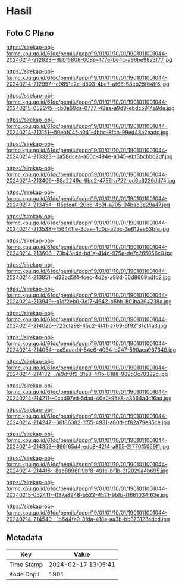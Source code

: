 # Hasil

## Foto C Plano

https://sirekap-obj-formc.kpu.go.id/61dc/pemilu/pdpr/19/01/01/10/01/1901011001044-20240214-212823--8bb15808-008e-477e-be4c-a96be98a3f77.jpg

https://sirekap-obj-formc.kpu.go.id/61dc/pemilu/pdpr/19/01/01/10/01/1901011001044-20240214-212957--e9851e2e-d503-4be7-af68-68eb25f64ff6.jpg

https://sirekap-obj-formc.kpu.go.id/61dc/pemilu/pdpr/19/01/01/10/01/1901011001044-20240215-052245--cb0a69ca-0777-48ea-a9d9-ebdc5914a9de.jpg

https://sirekap-obj-formc.kpu.go.id/61dc/pemilu/pdpr/19/01/01/10/01/1901011001044-20240214-213151--50ebf04f-a041-4bbc-8fcb-99ed48a2eadc.jpg

https://sirekap-obj-formc.kpu.go.id/61dc/pemilu/pdpr/19/01/01/10/01/1901011001044-20240214-213323--0a58dcea-a60c-494e-a345-ebf3bcbbd2df.jpg

https://sirekap-obj-formc.kpu.go.id/61dc/pemilu/pdpr/19/01/01/10/01/1901011001044-20240214-213406--98a2249d-9bc2-4756-a722-cd6c3226dd74.jpg

https://sirekap-obj-formc.kpu.go.id/61dc/pemilu/pdpr/19/01/01/10/01/1901011001044-20240214-213454--f15c1ca0-20c6-4b9f-a705-04bad3e29a47.jpg

https://sirekap-obj-formc.kpu.go.id/61dc/pemilu/pdpr/19/01/01/10/01/1901011001044-20240214-213538--f56441fe-3dae-4d0c-a2bc-3e612ee53bfe.jpg

https://sirekap-obj-formc.kpu.go.id/61dc/pemilu/pdpr/19/01/01/10/01/1901011001044-20240214-213606--73b43e4d-bd1a-414d-975e-de7c265056c0.jpg

https://sirekap-obj-formc.kpu.go.id/61dc/pemilu/pdpr/19/01/01/10/01/1901011001044-20240214-213851--d32bd5f4-fcec-4d2e-a98d-56d8609bdfc2.jpg

https://sirekap-obj-formc.kpu.go.id/61dc/pemilu/pdpr/19/01/01/10/01/1901011001044-20240214-213949--a1df2eb0-3c17-4642-b5bb-801ba394238a.jpg

https://sirekap-obj-formc.kpu.go.id/61dc/pemilu/pdpr/19/01/01/10/01/1901011001044-20240214-214026--723cfa98-45c2-4f41-a709-6f92f81cf4a3.jpg

https://sirekap-obj-formc.kpu.go.id/61dc/pemilu/pdpr/19/01/01/10/01/1901011001044-20240214-214054--ea9adcd4-54c6-4034-b247-590aea967349.jpg

https://sirekap-obj-formc.kpu.go.id/61dc/pemilu/pdpr/19/01/01/10/01/1901011001044-20240214-214132--7e9df0f9-31e8-4f1b-8188-989b3c78322c.jpg

https://sirekap-obj-formc.kpu.go.id/61dc/pemilu/pdpr/19/01/01/10/01/1901011001044-20240214-214211--0ccd97ed-5dad-40e0-95e8-a3564a4c16ad.jpg

https://sirekap-obj-formc.kpu.go.id/61dc/pemilu/pdpr/19/01/01/10/01/1901011001044-20240214-214247--36f86382-1f55-4931-a80d-cf82a79e85ce.jpg

https://sirekap-obj-formc.kpu.go.id/61dc/pemilu/pdpr/19/01/01/10/01/1901011001044-20240214-214353--896f65d4-edc8-4214-a855-2f770f5069f1.jpg

https://sirekap-obj-formc.kpu.go.id/61dc/pemilu/pdpr/19/01/01/10/01/1901011001044-20240214-214416--8ab8896f-9bf8-491e-bf1b-3f2029a4b695.jpg

https://sirekap-obj-formc.kpu.go.id/61dc/pemilu/pdpr/19/01/01/10/01/1901011001044-20240215-052411--037a8948-b522-4521-9bfb-f1661034f63e.jpg

https://sirekap-obj-formc.kpu.go.id/61dc/pemilu/pdpr/19/01/01/10/01/1901011001044-20240214-214540--1b644fa9-3fda-418a-aa3b-bb373123adcd.jpg


## Metadata

| Key        | Value               |
| ---------- | ------------------- |
| Time Stamp | 2024-02-17 13:05:41 |
| Kode Dapil | 1901                |



